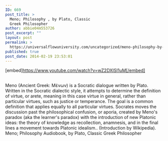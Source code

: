 ```yaml
---
ID: 669
post_title: >
  Meno; Philosophy , by Plato, Classic
  Greek Philosopher
author: abbie04m553726
post_excerpt: ""
layout: post
permalink: >
  https://universalflowuniversity.com/uncategorized/meno-philosophy-by-plato-classic-greek-philosopher/
published: true
post_date: 2014-02-19 23:53:01
---
```

[embed]https://www.youtube.com/watch?v=wZ2DXlSI1uM[/embed]</br></br>
<p>Meno (Ancient Greek: Μένων) is a Socratic dialogue written by Plato. Written in the Socratic dialectic style, it attempts to determine the definition of virtue, or arete, meaning in this case virtue in general, rather than particular virtues, such as justice or temperance. The goal is a common definition that applies equally to all particular virtues. Socrates moves the discussion past the philosophical confusion, or aporia, created by Meno's paradox (aka the learner's paradox) with the introduction of new Platonic ideas: the theory of knowledge as recollection, anamnesis, and in the final lines a movement towards Platonic idealism.. (Introduction by Wikipedia).
Meno; Philosophy Audiobook, by Plato, Classic Greek Philosopher</p>